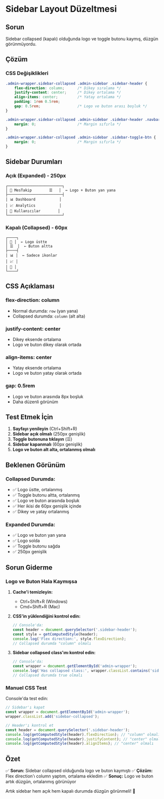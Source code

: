 # Sidebar Layout Düzeltmesi

## Sorun
Sidebar collapsed (kapalı) olduğunda logo ve toggle butonu kaymış, düzgün görünmüyordu.

## Çözüm

### CSS Değişiklikleri
```css
.admin-wrapper.sidebar-collapsed .admin-sidebar .sidebar-header {
    flex-direction: column;      /* Dikey sıralama */
    justify-content: center;     /* Dikey ortalama */
    align-items: center;         /* Yatay ortalama */
    padding: 1rem 0.5rem;
    gap: 0.5rem;                 /* Logo ve buton arası boşluk */
}

.admin-wrapper.sidebar-collapsed .admin-sidebar .sidebar-header .navbar-brand {
    margin: 0;                   /* Margin sıfırla */
}

.admin-wrapper.sidebar-collapsed .admin-sidebar .sidebar-toggle-btn {
    margin: 0;                   /* Margin sıfırla */
}
```

## Sidebar Durumları

### Açık (Expanded) - 250px
```
┌─────────────────────────┐
│ 🔵 MesTakip        ☰   │  ← Logo + Buton yan yana
├─────────────────────────┤
│ 📊 Dashboard           │
│ 📈 Analytics           │
│ 👥 Kullanıcılar        │
└─────────────────────────┘
```

### Kapalı (Collapsed) - 60px
```
┌────┐
│ 🔵 │  ← Logo üstte
│ ☰  │  ← Buton altta
├────┤
│ 📊 │  ← Sadece ikonlar
│ 📈 │
│ 👥 │
└────┘
```

## CSS Açıklaması

### flex-direction: column
- Normal durumda: `row` (yan yana)
- Collapsed durumda: `column` (alt alta)

### justify-content: center
- Dikey eksende ortalama
- Logo ve buton dikey olarak ortada

### align-items: center
- Yatay eksende ortalama
- Logo ve buton yatay olarak ortada

### gap: 0.5rem
- Logo ve buton arasında 8px boşluk
- Daha düzenli görünüm

## Test Etmek İçin

1. **Sayfayı yenileyin** (Ctrl+Shift+R)
2. **Sidebar açık olmalı** (250px genişlik)
3. **Toggle butonuna tıklayın** (☰)
4. **Sidebar kapanmalı** (60px genişlik)
5. **Logo ve buton alt alta, ortalanmış olmalı**

## Beklenen Görünüm

### Collapsed Durumda:
- ✅ Logo üstte, ortalanmış
- ✅ Toggle butonu altta, ortalanmış
- ✅ Logo ve buton arasında boşluk
- ✅ Her ikisi de 60px genişlik içinde
- ✅ Dikey ve yatay ortalanmış

### Expanded Durumda:
- ✅ Logo ve buton yan yana
- ✅ Logo solda
- ✅ Toggle butonu sağda
- ✅ 250px genişlik

## Sorun Giderme

### Logo ve Buton Hala Kaymışsa

1. **Cache'i temizleyin:**
   - Ctrl+Shift+R (Windows)
   - Cmd+Shift+R (Mac)

2. **CSS'in yüklendiğini kontrol edin:**
   ```javascript
   // Console'da:
   const header = document.querySelector('.sidebar-header');
   const style = getComputedStyle(header);
   console.log('Flex direction:', style.flexDirection);
   // Collapsed durumda "column" olmalı
   ```

3. **Sidebar collapsed class'ını kontrol edin:**
   ```javascript
   // Console'da:
   const wrapper = document.getElementById('admin-wrapper');
   console.log('Has collapsed class:', wrapper.classList.contains('sidebar-collapsed'));
   // Collapsed durumda true olmalı
   ```

### Manuel CSS Test

Console'da test edin:
```javascript
// Sidebar'ı kapat
const wrapper = document.getElementById('admin-wrapper');
wrapper.classList.add('sidebar-collapsed');

// Header'ı kontrol et
const header = document.querySelector('.sidebar-header');
console.log(getComputedStyle(header).flexDirection); // "column" olmalı
console.log(getComputedStyle(header).justifyContent); // "center" olmalı
console.log(getComputedStyle(header).alignItems); // "center" olmalı
```

## Özet

✅ **Sorun:** Sidebar collapsed olduğunda logo ve buton kaymıştı
✅ **Çözüm:** Flex direction'ı column yaptım, ortalama ekledim
✅ **Sonuç:** Logo ve buton artık düzgün, ortalanmış görünüyor

Artık sidebar hem açık hem kapalı durumda düzgün görünmeli! 🎉
